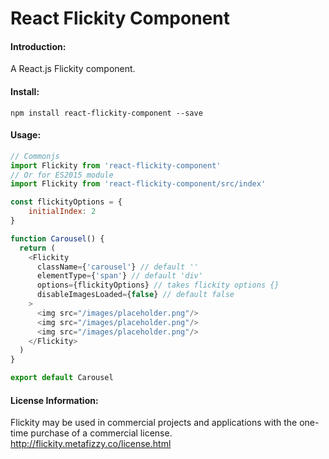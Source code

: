 React Flickity Component
=======================

#### Introduction:
A React.js Flickity component.

#### Install:

```shell
npm install react-flickity-component --save
```

#### Usage:

```javascript
// Commonjs
import Flickity from 'react-flickity-component'
// Or for ES2015 module
import Flickity from 'react-flickity-component/src/index'

const flickityOptions = {
    initialIndex: 2
}

function Carousel() {
  return (
    <Flickity
      className={'carousel'} // default ''
      elementType={'span'} // default 'div'
      options={flickityOptions} // takes flickity options {}
      disableImagesLoaded={false} // default false
    >
      <img src="/images/placeholder.png"/>
      <img src="/images/placeholder.png"/>
      <img src="/images/placeholder.png"/>
    </Flickity>
  )
}

export default Carousel

```

#### License Information:
Flickity may be used in commercial projects and applications with the one-time purchase of a commercial license.
http://flickity.metafizzy.co/license.html
